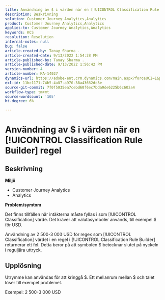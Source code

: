 ```yaml
---
title: Användning av $ i värden när en [!UICONTROL Classification Rule Builder] regel
description: Beskrivning
solution: Customer Journey Analytics,Analytics
product: Customer Journey Analytics,Analytics
applies-to: Customer Journey Analytics,Analytics
keywords: KCS
resolution: Resolution
internal-notes: null
bug: false
article-created-by: Tanay Sharma .
article-created-date: 9/13/2022 1:54:28 PM
article-published-by: Tanay Sharma .
article-published-date: 9/13/2022 1:56:42 PM
version-number: 4
article-number: KA-14027
dynamics-url: https://adobe-ent.crm.dynamics.com/main.aspx?forceUCI=1&pagetype=entityrecord&etn=knowledgearticle&id=789a4d90-6b33-ed11-9db1-002248086735
exl-id: 11bc1171-74b5-4a87-a970-38a43662dc3e
source-git-commit: 7f0f5035ea7cebd60f6ec7bda9de6225b6c602a4
workflow-type: tm+mt
source-wordcount: '105'
ht-degree: 6%

---
```


# Användning av $ i värden när en [!UICONTROL Classification Rule Builder] regel

## Beskrivning


<b>Miljö</b>

- Customer Journey Analytics
- Analytics 




<b>Problem/symtom</b>

Det finns tillfällen när intäkterna måste fyllas i som [!UICONTROL Classification] värde. Det kräver att valutasymboler används, till exempel $ för USD.



Användning av 2 500-3 000 USD för regex som [!UICONTROL Classification] värdet i en regel i [!UICONTROL Classification Rule Builder] returnerar ett fel. Detta beror på att symbolen $ betecknar slutet på nyckeln i reguljära uttryck.


## Upplösning


Utrymme kan användas för att kringgå $. Ett mellanrum mellan $ och talet löser till exempel problemet.

Exempel: 2 500-3 000 USD
